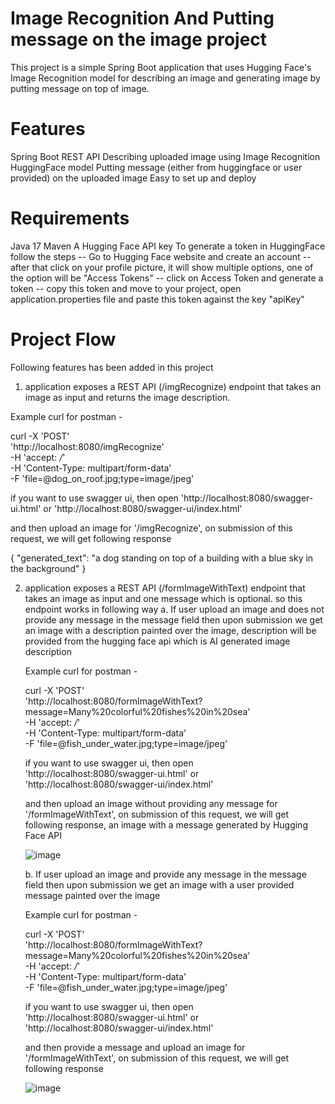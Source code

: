 # Image Recognition And Putting message on the image project
This project is a simple Spring Boot application that uses Hugging Face's Image Recognition model for describing an image and generating image by putting message on top of image.

# Features

Spring Boot REST API
Describing uploaded image using Image Recognition HuggingFace model
Putting message (either from huggingface or user provided) on the uploaded image
Easy to set up and deploy

# Requirements

Java 17
Maven
A Hugging Face API key
To generate a token in HuggingFace follow the steps 
-- Go to Hugging Face website and create an account 
-- after that click on your profile picture, it will show multiple options, one of the option will be "Access Tokens" 
-- click on Access Token and generate a token -- copy this token and move to your project, open application.properties file and paste this token against the key "apiKey"

# Project Flow

Following features has been added in this project

1. application exposes a REST API (/imgRecognize) endpoint that takes an image as input and returns the image description.

  Example curl for postman -
  
  curl -X 'POST' \
    'http://localhost:8080/imgRecognize' \
    -H 'accept: */*' \
    -H 'Content-Type: multipart/form-data' \
    -F 'file=@dog_on_roof.jpg;type=image/jpeg'
  
  if you want to use swagger ui, then open 'http://localhost:8080/swagger-ui.html' or 'http://localhost:8080/swagger-ui/index.html'
  
  and then upload an image for  '/imgRecognize', on submission of this request, we will get following response
  
  {
    "generated_text": "a dog standing on top of a building with a blue sky in the background"
  }

2. application exposes a REST API (/formImageWithText) endpoint that takes an image as input and one message which is optional. so this endpoint works in following way
   a. If user upload an image and does not provide any message in the message field then upon submission we get an image with a description painted over the image, description will be provided 
      from the hugging face api which is AI generated image description

      Example curl for postman -

      curl -X 'POST' \
      'http://localhost:8080/formImageWithText?message=Many%20colorful%20fishes%20in%20sea' \
      -H 'accept: */*' \
      -H 'Content-Type: multipart/form-data' \
      -F 'file=@fish_under_water.jpg;type=image/jpeg'
      
      if you want to use swagger ui, then open 'http://localhost:8080/swagger-ui.html' or 'http://localhost:8080/swagger-ui/index.html'
      
      and then upload an image without providing any message for  '/formImageWithText',  on submission of this request, we will get following response, an image with a message generated by 
      Hugging Face API
   
      ![image](https://github.com/user-attachments/assets/e74f6b52-b017-4695-b4b5-0ad5add70ee8)

      
   b. If user upload an image and provide any message in the message field then upon submission we get an image with a user provided message painted over the image

      Example curl for postman -

      curl -X 'POST' \
      'http://localhost:8080/formImageWithText?message=Many%20colorful%20fishes%20in%20sea' \
      -H 'accept: */*' \
      -H 'Content-Type: multipart/form-data' \
      -F 'file=@fish_under_water.jpg;type=image/jpeg'
      
      if you want to use swagger ui, then open 'http://localhost:8080/swagger-ui.html' or 'http://localhost:8080/swagger-ui/index.html'
      
      and then provide a message and upload an image for  '/formImageWithText', on submission of this request, we will get following response
   
      ![image](https://github.com/user-attachments/assets/e856eac1-5a30-4fd8-94bf-6a0ed12afc65)


      



